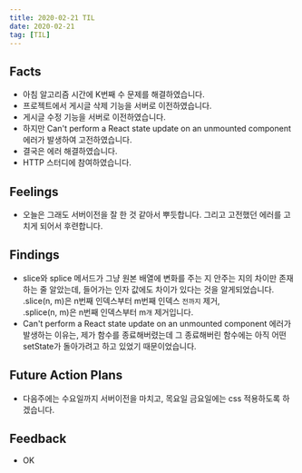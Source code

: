 ```yaml
---
title: 2020-02-21 TIL
date: 2020-02-21
tag: [TIL]
---
```


## Facts

- 아침 알고리즘 시간에 K번째 수 문제를 해결하였습니다.
- 프로젝트에서 게시글 삭제 기능을 서버로 이전하였습니다.
- 게시글 수정 기능을 서버로 이전하였습니다.
- 하지만 Can't perform a React state update on an unmounted component 에러가 발생하여 고전하였습니다.
- 결국은 에러 해결하였습니다.
- HTTP 스터디에 참여하였습니다.

## Feelings

- 오늘은 그래도 서버이전을 잘 한 것 같아서 뿌듯합니다. 그리고 고전했던 에러를 고치게 되어서 후련합니다.

## Findings

- slice와 splice 메서드가 그냥 원본 배열에 변화를 주는 지 안주는 지의 차이만 존재하는 줄 알았는데, 들어가는 인자 값에도 차이가 있다는 것을 알게되었습니다.  
.slice(n, m)은 n번째 인덱스부터 m번째 인덱스 `전까지` 제거,  
.splice(n, m)은 n번째 인덱스부터 m`개` 제거입니다.
- Can't perform a React state update on an unmounted component 에러가 발생하는 이유는, 제가 함수를 종료해버렸는데 그 종료해버린 함수에는 아직 어떤 setState가 돌아가려고 하고 있었기 때문이었습니다.

## Future Action Plans

- 다음주에는 수요일까지 서버이전을 마치고, 목요일 금요일에는 css 적용하도록 하겠습니다.

## Feedback

- OK
